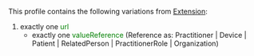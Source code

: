 This profile contains the following variations from [Extension](http://hl7.org/fhir/STU3/Extension):

1. exactly one <span style='color:green'> url </span> 
   * exactly one <span style='color:green'> valueReference </span>  (Reference as: Practitioner \| Device \| Patient \| RelatedPerson \| PractitionerRole \| Organization)